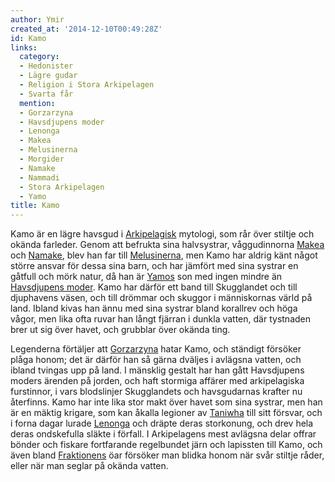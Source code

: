 ```yaml
---
author: Ymir
created_at: '2014-12-10T00:49:28Z'
id: Kamo
links:
  category:
  - Hedonister
  - Lägre gudar
  - Religion i Stora Arkipelagen
  - Svarta får
  mention:
  - Gorzarzyna
  - Havsdjupens moder
  - Lenonga
  - Makea
  - Melusinerna
  - Morgider
  - Namake
  - Nammadi
  - Stora Arkipelagen
  - Yamo
title: Kamo
---
```


Kamo är en lägre havsgud i [Arkipelagisk] mytologi, som rår över stiltje och okända farleder. Genom
att befrukta sina halvsystrar, våggudinnorna [Makea] och [Namake], blev han far till [Melusinerna],
men Kamo har aldrig känt något större ansvar för dessa sina barn, och har jämfört med sina systrar
en gåtfull och mörk natur, då han är [Yamos] son med ingen mindre än [Havsdjupens moder]. Kamo har
därför ett band till Skugglandet och till djuphavens väsen, och till drömmar och skuggor i
människornas värld på land. Ibland kivas han ännu med sina systrar bland korallrev och höga vågor,
men lika ofta ruvar han långt fjärran i dunkla vatten, där tystnaden brer ut sig över havet, och
grubblar över okända ting.

Legenderna förtäljer att [Gorzarzyna] hatar Kamo, och ständigt försöker plåga honom; det är därför
han så gärna dväljes i avlägsna vatten, och ibland tvingas upp på land. I mänsklig gestalt har han
gått Havsdjupens moders ärenden på jorden, och haft stormiga affärer med arkipelagiska furstinnor, i
vars blodslinjer Skugglandets och havsgudarnas krafter nu återfinns. Kamo har inte lika stor makt
över havet som sina systrar, men han är en mäktig krigare, som kan åkalla legioner av [Taniwha] till
sitt försvar, och i forna dagar lurade [Lenonga] och dräpte deras storkonung, och drev hela deras
ondskefulla släkte i förfall. I Arkipelagens mest avlägsna delar offrar bönder och fiskare
fortfarande regelbundet järn och lapissten till Kamo, och även bland [Fraktionens] öar försöker man
blidka honom när svår stiltje råder, eller när man seglar på okända vatten.

  [Arkipelagisk]: Stora_Arkipelagen
  [Makea]: Makea
  [Namake]: Namake
  [Melusinerna]: Melusinerna
  [Yamos]: Yamo
  [Havsdjupens moder]: Havsdjupens_moder
  [Gorzarzyna]: Gorzarzyna
  [Taniwha]: Morgider
  [Lenonga]: Lenonga
  [Fraktionens]: Nammadi